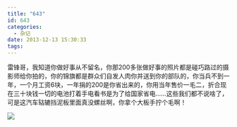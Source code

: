```yaml
---
title: "643"
id: 643
categories:
  - 杂记
date: 2013-12-13 15:30:33
tags:
---
```


雷锋哥，我知道你做好事从不留名，你那200多张做好事的照片都是碰巧路过的摄影师给你拍的，你的锦旗都是群众们自发人肉你并送到你的部队的，你当兵不到一年，一个月工资6块，一年捐的200是你省出来的，你用当年售价一毛二，折合现在三十块钱一切的电池打着手电看书是为了给国家省电……这些我们都不说啥了，可是这汽车轱辘挡泥板里面真没螺丝啊，你拿个大板手拧个毛啊！

![](http://ww2.sinaimg.cn/large/841aea59jw1ebi51o24s6j208x064aaa.jpg)